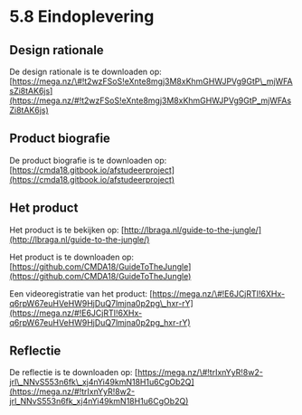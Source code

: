 # 5.8 Eindoplevering

## Design rationale

De design rationale is te downloaden op: [https://mega.nz/\#!t2wzFSoS!eXnte8mgj3M8xKhmGHWJPVg9GtP\_mjWFAsZi8tAK6js](https://mega.nz/#!t2wzFSoS!eXnte8mgj3M8xKhmGHWJPVg9GtP_mjWFAsZi8tAK6js)

## Product biografie

De product biografie is te downloaden op: [https://cmda18.gitbook.io/afstudeerproject](https://cmda18.gitbook.io/afstudeerproject)

## Het product

Het product is te bekijken op: [http://lbraga.nl/guide-to-the-jungle/](http://lbraga.nl/guide-to-the-jungle/)

Het product is te downloaden op: [https://github.com/CMDA18/GuideToTheJungle](https://github.com/CMDA18/GuideToTheJungle) 

Een videoregistratie van het product: [https://mega.nz/\#!E6JCjRTI!6XHx-q6rpW67euHVeHW9HjDuQ7lmjna0p2pg\_hxr-rY](https://mega.nz/#!E6JCjRTI!6XHx-q6rpW67euHVeHW9HjDuQ7lmjna0p2pg_hxr-rY)

## Reflectie

De reflectie is te downloaden op: [https://mega.nz/\#!trIxnYyR!8w2-jrl\_NNvS553n6fk\_xj4nYi49kmN18H1u6CgOb2Q](https://mega.nz/#!trIxnYyR!8w2-jrl_NNvS553n6fk_xj4nYi49kmN18H1u6CgOb2Q)

